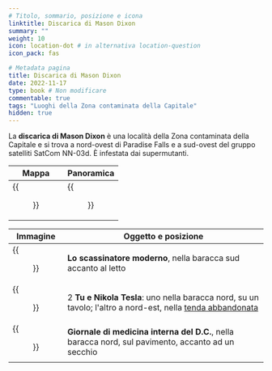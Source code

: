 ```yaml
---
# Titolo, sommario, posizione e icona
linktitle: Discarica di Mason Dixon
summary: ""
weight: 10
icon: location-dot # in alternativa location-question
icon_pack: fas

# Metadata pagina
title: Discarica di Mason Dixon
date: 2022-11-17
type: book # Non modificare
commentable: true
tags: "Luoghi della Zona contaminata della Capitale"
hidden: true
---
```


<div class="fo3">

La **discarica di Mason Dixon** è una località della Zona contaminata della Capitale e si trova a nord-ovest di Paradise Falls e a sud-ovest del gruppo satelliti SatCom NN-03d. È infestata dai supermutanti.

| Mappa                                | Panoramica                                  |
| ------------------------------------ | ------------------------------------------- |
| {{<figure src="fo3/Mason_DS_loc.webp">}} | {{<figure src="fo3/Mason_Dixon_Salvage.webp">}} |

| Immagine                                                              | Oggetto e posizione                                                                                                              |
| --------------------------------------------------------------------- | -------------------------------------------------------------------------------------------------------------------------------- |
| {{<figure src="fo3/MDS_East_abandoned_shack_Tumblers_Today.webp">}}       | **Lo scassinatore moderno**, nella baracca sud accanto al letto                                                                  |
| {{<figure src="fo3/MDS_West_abandoned_shack_Nikola_Tesla_and_You.webp">}} | 2 **Tu e Nikola Tesla**: uno nella baracca nord, su un tavolo; l'altro a nord-est, nella [tenda abbandonata](../tenda-abbandonata) |
| {{<figure src="fo3/DC_Journal_of_IM_Mason_Dixon_Salvage.webp">}}          | **Giornale di medicina interna del D.C.**, nella baracca nord, sul pavimento, accanto ad un secchio                              |

</div>